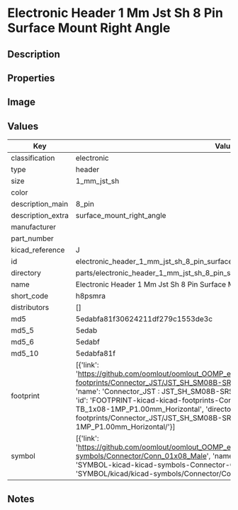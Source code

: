 # Electronic Header 1 Mm Jst Sh 8 Pin Surface Mount Right Angle

## Description

## Properties


## Image


## Values

| Key | Value |
| --- | --- |
| classification | electronic |
| type | header |
| size | 1_mm_jst_sh |
| color |  |
| description_main | 8_pin |
| description_extra | surface_mount_right_angle |
| manufacturer |  |
| part_number |  |
| kicad_reference | J |
| id | electronic_header_1_mm_jst_sh_8_pin_surface_mount_right_angle |
| directory | parts/electronic_header_1_mm_jst_sh_8_pin_surface_mount_right_angle |
| name | Electronic Header 1 Mm Jst Sh 8 Pin Surface Mount Right Angle |
| short_code | h8psmra |
| distributors | [] |
| md5 | 5edabfa81f30624211df279c1553de3c |
| md5_5 | 5edab |
| md5_6 | 5edabf |
| md5_10 | 5edabfa81f |
| footprint | [{'link': 'https://github.com/oomlout/oomlout_OOMP_eda_V2/tree/main/FOOTPRINT/kicad/kicad-footprints/Connector_JST/JST_SH_SM08B-SRSS-TB_1x08-1MP_P1.00mm_Horizontal', 'name': 'Connector_JST : JST_SH_SM08B-SRSS-TB_1x08-1MP_P1.00mm_Horizontal', 'id': 'FOOTPRINT-kicad-kicad-footprints-Connector_JST-JST_SH_SM08B-SRSS-TB_1x08-1MP_P1.00mm_Horizontal', 'directory': 'FOOTPRINT/kicad/kicad-footprints/Connector_JST/JST_SH_SM08B-SRSS-TB_1x08-1MP_P1.00mm_Horizontal/'}] |
| symbol | [{'link': 'https://github.com/oomlout/oomlout_OOMP_eda_V2/tree/main/SYMBOL/kicad/kicad-symbols/Connector/Conn_01x08_Male', 'name': 'Connector : Conn_01x08_Male', 'id': 'SYMBOL-kicad-kicad-symbols-Connector-Conn_01x08_Male', 'directory': 'SYMBOL/kicad/kicad-symbols/Connector/Conn_01x08_Male/'}] |

## Notes

